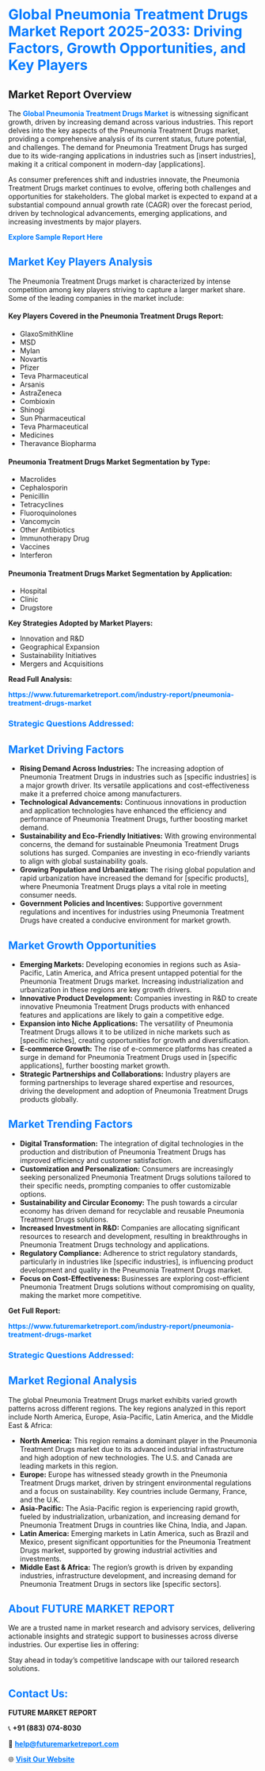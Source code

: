 <h1 style="color: #007BFF;">Global Pneumonia Treatment Drugs Market Report 2025-2033: Driving Factors, Growth Opportunities, and Key Players</h1>

<section id="overview">
<h2>Market Report Overview</h2>
<p>The <a href="https://www.futuremarketreport.com/industry-report/pneumonia-treatment-drugs-market" style="color: #007BFF; text-decoration: none;"><strong>Global Pneumonia Treatment Drugs Market</strong></a> is witnessing significant growth, driven by increasing demand across various industries. This report delves into the key aspects of the Pneumonia Treatment Drugs market, providing a comprehensive analysis of its current status, future potential, and challenges. The demand for Pneumonia Treatment Drugs has surged due to its wide-ranging applications in industries such as [insert industries], making it a critical component in modern-day [applications].</p>
<p>As consumer preferences shift and industries innovate, the Pneumonia Treatment Drugs market continues to evolve, offering both challenges and opportunities for stakeholders. The global market is expected to expand at a substantial compound annual growth rate (CAGR) over the forecast period, driven by technological advancements, emerging applications, and increasing investments by major players.</p>
</section>

<section id="overview">
<p><a href="https://www.futuremarketreport.com/request-sample/reportId=109805" style="color: #007BFF; text-decoration: none;"><strong>Explore Sample Report Here</strong></a></p>
</section>

<section id="key-players">
<h2 style="color: #007BFF;">Market Key Players Analysis</h2>
<p>The Pneumonia Treatment Drugs market is characterized by intense competition among key players striving to capture a larger market share. Some of the leading companies in the market include:</p>
<h4>Key Players Covered in the Pneumonia Treatment Drugs Report:</h4>
<ul><li>GlaxoSmithKline</li><li>MSD</li><li>Mylan</li><li>Novartis</li><li>Pfizer</li><li>Teva Pharmaceutical</li><li>Arsanis</li><li>AstraZeneca</li><li>Combioxin</li><li>Shinogi</li><li>Sun Pharmaceutical</li><li>Teva Pharmaceutical</li><li>Medicines</li><li>Theravance Biopharma</li></ul>
<h4>Pneumonia Treatment Drugs Market Segmentation by Type:</h4>
<ul><li>Macrolides</li><li>Cephalosporin</li><li>Penicillin</li><li>Tetracyclines</li><li>Fluoroquinolones</li><li>Vancomycin</li><li>Other Antibiotics</li><li>Immunotherapy Drug</li><li>Vaccines</li><li>Interferon</li></ul>

<h4>Pneumonia Treatment Drugs Market Segmentation by Application:</h4>
<ul><li>Hospital</li><li>Clinic</li><li>Drugstore</li></ul>
<p><strong>Key Strategies Adopted by Market Players:</strong></p>
<ul>
<li>Innovation and R&D</li>
<li>Geographical Expansion</li>
<li>Sustainability Initiatives</li>
<li>Mergers and Acquisitions</li>
</ul>
</section>

<section>
<p><strong>Read Full Analysis: </strong></p><a href="https://www.futuremarketreport.com/industry-report/pneumonia-treatment-drugs-market" style="color: #007BFF; text-decoration: none;"><strong>https://www.futuremarketreport.com/industry-report/pneumonia-treatment-drugs-market</strong></a>
<h3 style="color: #007BFF;">Strategic Questions Addressed:</h3>
</section>

<section id="driving-factors">
<h2 style="color: #007BFF;">Market Driving Factors</h2>
<ul>
<li><strong>Rising Demand Across Industries:</strong> The increasing adoption of Pneumonia Treatment Drugs in industries such as [specific industries] is a major growth driver. Its versatile applications and cost-effectiveness make it a preferred choice among manufacturers.</li>
<li><strong>Technological Advancements:</strong> Continuous innovations in production and application technologies have enhanced the efficiency and performance of Pneumonia Treatment Drugs, further boosting market demand.</li>
<li><strong>Sustainability and Eco-Friendly Initiatives:</strong> With growing environmental concerns, the demand for sustainable Pneumonia Treatment Drugs solutions has surged. Companies are investing in eco-friendly variants to align with global sustainability goals.</li>
<li><strong>Growing Population and Urbanization:</strong> The rising global population and rapid urbanization have increased the demand for [specific products], where Pneumonia Treatment Drugs plays a vital role in meeting consumer needs.</li>
<li><strong>Government Policies and Incentives:</strong> Supportive government regulations and incentives for industries using Pneumonia Treatment Drugs have created a conducive environment for market growth.</li>
</ul>
</section>

<section id="growth-opportunities">
<h2 style="color: #007BFF;">Market Growth Opportunities</h2>
<ul>
<li><strong>Emerging Markets:</strong> Developing economies in regions such as Asia-Pacific, Latin America, and Africa present untapped potential for the Pneumonia Treatment Drugs market. Increasing industrialization and urbanization in these regions are key growth drivers.</li>
<li><strong>Innovative Product Development:</strong> Companies investing in R&D to create innovative Pneumonia Treatment Drugs products with enhanced features and applications are likely to gain a competitive edge.</li>
<li><strong>Expansion into Niche Applications:</strong> The versatility of Pneumonia Treatment Drugs allows it to be utilized in niche markets such as [specific niches], creating opportunities for growth and diversification.</li>
<li><strong>E-commerce Growth:</strong> The rise of e-commerce platforms has created a surge in demand for Pneumonia Treatment Drugs used in [specific applications], further boosting market growth.</li>
<li><strong>Strategic Partnerships and Collaborations:</strong> Industry players are forming partnerships to leverage shared expertise and resources, driving the development and adoption of Pneumonia Treatment Drugs products globally.</li>
</ul>
</section>

<section id="trending-factors">
<h2 style="color: #007BFF;">Market Trending Factors</h2>
<ul>
<li><strong>Digital Transformation:</strong> The integration of digital technologies in the production and distribution of Pneumonia Treatment Drugs has improved efficiency and customer satisfaction.</li>
<li><strong>Customization and Personalization:</strong> Consumers are increasingly seeking personalized Pneumonia Treatment Drugs solutions tailored to their specific needs, prompting companies to offer customizable options.</li>
<li><strong>Sustainability and Circular Economy:</strong> The push towards a circular economy has driven demand for recyclable and reusable Pneumonia Treatment Drugs solutions.</li>
<li><strong>Increased Investment in R&D:</strong> Companies are allocating significant resources to research and development, resulting in breakthroughs in Pneumonia Treatment Drugs technology and applications.</li>
<li><strong>Regulatory Compliance:</strong> Adherence to strict regulatory standards, particularly in industries like [specific industries], is influencing product development and quality in the Pneumonia Treatment Drugs market.</li>
<li><strong>Focus on Cost-Effectiveness:</strong> Businesses are exploring cost-efficient Pneumonia Treatment Drugs solutions without compromising on quality, making the market more competitive.</li>
</ul>
</section>

<section>
<p><strong>Get Full Report: </strong></p><a href="https://www.futuremarketreport.com/industry-report/pneumonia-treatment-drugs-market" style="color: #007BFF; text-decoration: none;"><strong>https://www.futuremarketreport.com/industry-report/pneumonia-treatment-drugs-market</strong></a>
<h3 style="color: #007BFF;">Strategic Questions Addressed:</h3>
</section>


<section id="regional-analysis">
<h2 style="color: #007BFF;">Market Regional Analysis</h2>
<p>The global Pneumonia Treatment Drugs market exhibits varied growth patterns across different regions. The key regions analyzed in this report include North America, Europe, Asia-Pacific, Latin America, and the Middle East & Africa:</p>
<ul>
<li><strong>North America:</strong> This region remains a dominant player in the Pneumonia Treatment Drugs market due to its advanced industrial infrastructure and high adoption of new technologies. The U.S. and Canada are leading markets in this region.</li>
<li><strong>Europe:</strong> Europe has witnessed steady growth in the Pneumonia Treatment Drugs market, driven by stringent environmental regulations and a focus on sustainability. Key countries include Germany, France, and the U.K.</li>
<li><strong>Asia-Pacific:</strong> The Asia-Pacific region is experiencing rapid growth, fueled by industrialization, urbanization, and increasing demand for Pneumonia Treatment Drugs in countries like China, India, and Japan.</li>
<li><strong>Latin America:</strong> Emerging markets in Latin America, such as Brazil and Mexico, present significant opportunities for the Pneumonia Treatment Drugs market, supported by growing industrial activities and investments.</li>
<li><strong>Middle East & Africa:</strong> The region’s growth is driven by expanding industries, infrastructure development, and increasing demand for Pneumonia Treatment Drugs in sectors like [specific sectors].</li>
</ul>
</section>

<footer>
<h2 style="color: #007BFF;">About FUTURE MARKET REPORT</h2>
<p>We are a trusted name in market research and advisory services, delivering actionable insights and strategic support to businesses across diverse industries. Our expertise lies in offering:</p>

<p>Stay ahead in today’s competitive landscape with our tailored research solutions.</p>

<h2 style="color: #007BFF;">Contact Us:</h2>
<p><strong>FUTURE MARKET REPORT</strong></p>
<p>📞 <strong>+91 (883) 074-8030</strong></p>
<p>📧 <strong><a href="mailto:help@futuremarketreport.com" style="color: #007BFF;">help@futuremarketreport.com</a></strong></p>
<p>🌐 <strong><a href="https://www.futuremarketreport.com/" style="color: #007BFF;">Visit Our Website</a></strong></p>
</footer>